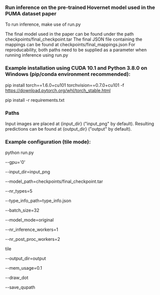 ### Run inference on the pre-trained Hovernet model used in the PUMA dataset paper
To run inference, make use of run.py

The final model used in the paper can be found under the path checkpoints/final_checkpoint.tar
The final JSON file containing the mappings can be found at checkpoints/final_mappings.json
For reproducability, both paths need to be supplied as a parameter when running inference using run.py

### Example installation using CUDA 10.1 and Python 3.8.0 on Windows (pip/conda environment recommended):
pip install torch==1.6.0+cu101 torchvision==0.7.0+cu101 -f https://download.pytorch.org/whl/torch_stable.html

pip install -r requirements.txt

### Paths
Input images are placed at {input_dir} ("input_png" by default). Resulting predictions can be found at {output_dir} ("output" by default).

### Example configuration (tile mode):
python run.py

--gpu='0'

--input_dir=input_png

--model_path=checkpoints/final_checkpoint.tar

--nr_types=5

--type_info_path=type_info.json

--batch_size=32

--model_mode=original

--nr_inference_workers=1

--nr_post_proc_workers=2

tile

--output_dir=output

--mem_usage=0.1

--draw_dot

--save_qupath


